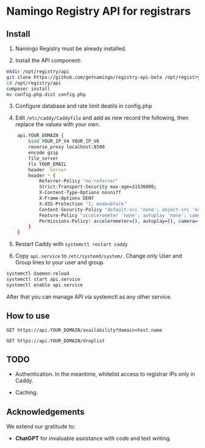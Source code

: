# Namingo Registry API for registrars

## Install

1. Namingo Registry must be already installed.

2. Install the API component:

```bash
mkdir /opt/registry/api
git clone https://github.com/getnamingo/registry-api-beta /opt/registry/api
cd /opt/registry/api
composer install
mv config.php.dist config.php
```

3. Configure database and rate limit deatils in config.php

4. Edit `/etc/caddy/Caddyfile` and add as new record the following, then replace the values with your own.

```bash
    api.YOUR_DOMAIN {
        bind YOUR_IP_V4 YOUR_IP_V6
        reverse_proxy localhost:8500
        encode gzip
        file_server
        tls YOUR_EMAIL
        header -Server
        header * {
            Referrer-Policy "no-referrer"
            Strict-Transport-Security max-age=31536000;
            X-Content-Type-Options nosniff
            X-Frame-Options DENY
            X-XSS-Protection "1; mode=block"
            Content-Security-Policy "default-src 'none'; object-src 'none'; base-uri 'self'; frame-ancestors 'none'; img-src https:; font-src 'self'; style-src 'self' 'unsafe-inline'; script-src 'none'; form-action 'self'; worker-src 'none'; frame-src 'none';"
            Feature-Policy "accelerometer 'none'; autoplay 'none'; camera 'none'; encrypted-media 'none'; fullscreen 'self'; geolocation 'none'; gyroscope 'none'; magnetometer 'none'; microphone 'none'; midi 'none'; payment 'none'; picture-in-picture 'self'; usb 'none';"
            Permissions-Policy: accelerometer=(), autoplay=(), camera=(), encrypted-media=(), fullscreen=(self), geolocation=(), gyroscope=(), magnetometer=(), microphone=(), midi=(), payment=(), picture-in-picture=(self), usb=();
        }
    }
```

5. Restart Caddy with `systemctl restart caddy`

6. Copy `api.service` to `/etc/systemd/system/`. Change only User and Group lines to your user and group.

```bash
systemctl daemon-reload
systemctl start api.service
systemctl enable api.service
```

After that you can manage API via systemctl as any other service.

## How to use

`GET https://api.YOUR_DOMAIN/availability?domain=test.name`

`GET https://api.YOUR_DOMAIN/droplist`

## TODO

- Authentication. In the meantime, whitelist access to registrar IPs only in Caddy.

- Caching.

## Acknowledgements

We extend our gratitude to:
- **ChatGPT** for invaluable assistance with code and text writing.
